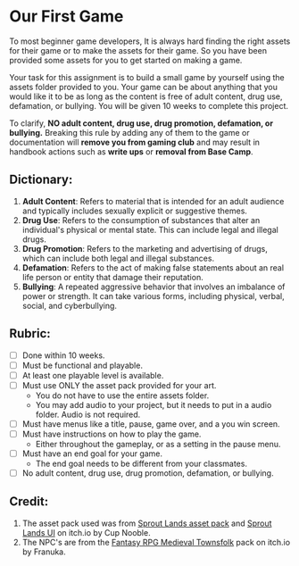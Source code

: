 # Our First Game

To most beginner game developers, It is always hard finding the right assets for their game or to make the assets for their game. So you have been provided some assets for you to get started on making a game.

Your task for this assignment is to build a small game by yourself using the assets folder provided to you. Your game can be about anything that you would like it to be as long as the content is free of adult content, drug use, defamation, or bullying. You will be given 10 weeks to complete this project.

To clarify, **NO adult content, drug use, drug promotion, defamation, or bullying.** Breaking this rule by adding any of them to the game or documentation will **remove you from gaming club** and may result in handbook actions such as **write ups** or **removal from Base Camp**. 

## Dictionary:
1. **Adult Content**: Refers to material that is intended for an adult audience and typically includes sexually explicit or suggestive themes.
2. **Drug Use**: Refers to the consumption of substances that alter an individual's physical or mental state. This can include legal and illegal drugs.
3. **Drug Promotion**: Refers to the marketing and advertising of drugs, which can include both legal and illegal substances. 
4. **Defamation**: Refers to the act of making false statements about an real life person or entity that damage their reputation. 
5. **Bullying**: A repeated aggressive behavior that involves an imbalance of power or strength. It can take various forms, including physical, verbal, social, and cyberbullying.

## Rubric:
- [ ] Done within 10 weeks.
- [ ] Must be functional and playable.
- [ ] At least one playable level is available.
- [ ] Must use ONLY the asset pack provided for your art.
    - You do not have to use the entire assets folder.
    - You may add audio to your project, but it needs to put in a audio folder. Audio is not required.
- [ ] Must have menus like a title, pause, game over, and a you win screen.
- [ ] Must have instructions on how to play the game.
    - Either throughout the gameplay, or as a setting in the pause menu.
- [ ] Must have an end goal for your game.
    - The end goal needs to be different from your classmates.
- [ ] No adult content, drug use, drug promotion, defamation, or bullying.

## Credit:
1. The asset pack used was from [Sprout Lands asset pack](https://cupnooble.itch.io/sprout-lands-asset-pack) and [Sprout Lands UI](https://cupnooble.itch.io/sprout-lands-ui-pack) on itch.io by Cup Nooble. 
2. The NPC's are from the [Fantasy RPG Medieval Townsfolk](https://franuka.itch.io/rpg-townsfolk-pack) pack on itch.io by Franuka.